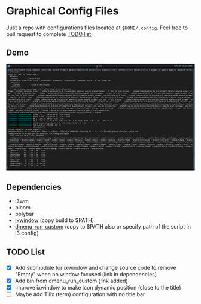 # Graphical Config Files

Just a repo with configurations files located at `$HOME/.config`.
Feel free to pull request to complete [TODO list](#todo).

## Demo

![Demo](demo.gif)

## Dependencies

- i3wm
- picom
- polybar
- [ixwindow](https://github.com/mattthhh/ixwindow) (copy build to $PATH)
- [dmenu_run_custom](https://github.com/mattthhh/dmenu_run_custom) (copy to $PATH also or specify path of the script in i3 config)

## <p id="todo">TODO List

- [x] Add submodule for ixwindow and change source code to remove "Empty" when no window focused (link in dependencies)
- [x] Add bin from dmenu_run_custom (link added)
- [x] Improve ixwindow to make icon dynamic position (close to the title)
- [ ] Maybe add Tilix (term) configuration with no title bar
